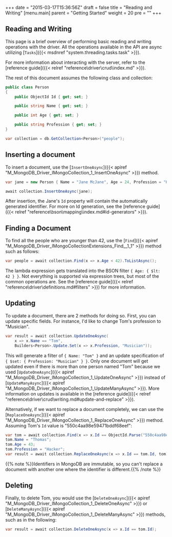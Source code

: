 +++
date = "2015-03-17T15:36:56Z"
draft = false
title = "Reading and Writing"
[menu.main]
  parent = "Getting Started"
  weight = 20
  pre = "<i class='fa'></i>"
+++

## Reading and Writing

This page is a brief overview of performing basic reading and writing operations with the driver. All the operations available in the API are async utilizing [`Tasks`]({{< msdnref "system.threading.tasks.task" >}}).

For more information about interacting with the server, refer to the [reference guide]({{< relref "reference\driver\crud\index.md" >}}).

The rest of this document assumes the following class and collection:

```csharp
public class Person
{
    public ObjectId Id { get; set; }

    public string Name { get; set; }

    public int Age { get; set; }

    public string Profession { get; set; }
}

var collection = db.GetCollection<Person>("people");
```

## Inserting a document

To insert a document, use the [`InsertOneAsync`]({{< apiref "M_MongoDB_Driver_IMongoCollection_1_InsertOneAsync" >}}) method.

```csharp
var jane = new Person { Name = "Jane McJane", Age = 24, Profession = "Hacker" };

await collection.InsertOneAsync(jane);
```

After insertion, the Jane's `Id` property will contain the automatically generated identifier. For more on Id generation, see the [reference guide]({{< relref "reference\bson\mapping\index.md#id-generators" >}}).

## Finding a Document

To find all the people who are younger than 42, use the [`Find`]({{< apiref "M_MongoDB_Driver_IMongoCollectionExtensions_Find__1_1" >}}) method such as follows:

```csharp
var people = await collection.Find(x => x.Age < 42).ToListAsync();
```

The lambda expression gets translated into the BSON filter `{ Age: { $lt: 42 } }`. Not everything is supported via expression trees, but most of the common operations are. See the [reference guide]({{< relref "reference\driver\definitions.md#filters" >}}) for more information.

## Updating

To update a document, there are 2 methods for doing so. First, you can update specific fields. For instance, I'd like to change Tom's profession to "Musician".

```csharp
var result = await collection.UpdateOneAsync(
	x => x.Name == "Tom",
	Builders<Person>.Update.Set(x => x.Profession, "Musician"));
```

This will generate a filter of `{ Name: "Tom" }` and an update specification of `{ $set: { Profession: "Musician" } }`. Only one document will get updated even if there is more than one person named "Tom" because we used [`UpdateOneAsync`]({{< apiref "M_MongoDB_Driver_IMongoCollection_1_UpdateOneAsync" >}}) instead of [`UpdateManyAsync`]({{< apiref "M_MongoDB_Driver_IMongoCollection_1_UpdateManyAsync" >}}). More information on updates is available in the [reference guide]({{< relref "reference\driver\crud\writing.md#update-and-replace" >}}).

Alternatively, if we want to replace a  document completely, we can use the [`ReplaceOneAsync`]({{< apiref "M_MongoDB_Driver_IMongoCollection_1_ReplaceOneAsync" >}}) method. Assuming Tom's `Id` value is "550c4aa98e59471bddf68eef":

```csharp
var tom = await collection.Find(x => x.Id == ObjectId.Parse("550c4aa98e59471bddf68eef")).SingleAsync();
tom.Name = "Thomas";
tom.Age = 43;
tom.Profession = "Hacker";
var result = await collection.ReplaceOneAsync(x => x.Id == tom.Id, tom);
```

{{% note %}}Identifiers in MongoDB are immutable, so you can't replace a document with another one where the identifier is different.{{% /note %}} 


## Deleting

Finally, to delete Tom, you would use the [`DeleteOneAsync`]({{< apiref "M_MongoDB_Driver_IMongoCollection_1_DeleteOneAsync" >}}) or [`DeleteManyAsync`]({{< apiref "M_MongoDB_Driver_IMongoCollection_1_DeleteManyAsync" >}}) methods, such as in the following:

```csharp
var result = await collection.DeleteOneAsync(x => x.Id == tom.Id);
```